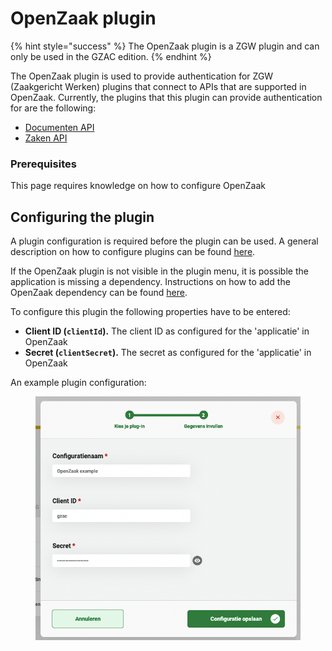 # OpenZaak plugin

{% hint style="success" %}
The OpenZaak plugin is a ZGW plugin and can only be used in the GZAC edition.
{% endhint %}

The OpenZaak plugin is used to provide authentication for ZGW (Zaakgericht Werken) plugins that connect to APIs that are supported in OpenZaak. Currently, the plugins that this plugin can provide authentication for are the following:

* [Documenten API](configure-documenten-api-plugin.md)
* [Zaken API](configure-zaken-api-plugin.md)

### Prerequisites

This page requires knowledge on how to configure OpenZaak

## Configuring the plugin

A plugin configuration is required before the plugin can be used. A general description on how to configure plugins can be found [here](./#configuring-plugins).

If the OpenZaak plugin is not visible in the plugin menu, it is possible the application is missing a dependency. Instructions on how to add the OpenZaak dependency can be found [here](../../fundamentals/getting-started/modules/zgw/openzaak.md).

To configure this plugin the following properties have to be entered:

* **Client ID (`clientId`).** The client ID as configured for the 'applicatie' in OpenZaak
* **Secret (`clientSecret`).** The secret as configured for the 'applicatie' in OpenZaak

An example plugin configuration:&#x20;

<figure><img src="../../using-valtimo/plugin/openzaak/img/configure-plugin.png" alt=""><figcaption></figcaption></figure>
